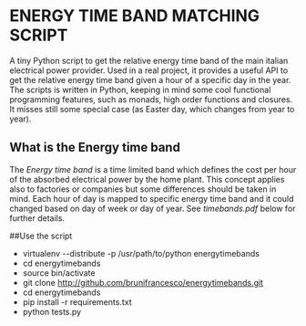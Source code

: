 # ENERGY TIME BAND MATCHING SCRIPT

A tiny Python script to get the relative energy time band of the main italian electrical power provider. Used in a real project, 
it provides a useful API to get the relative energy time band given a hour of a specific day in the year.
The scripts is written in Python, keeping in mind some cool functional programming features, such as monads, high order functions and closures. 
It misses still some special case (as Easter day, which changes from year to year). 

## What is the Energy time band
The *Energy time band* is a time limited band which defines the cost per hour of the absorbed electrical power by the home plant. 
This concept applies also to factories or companies but some differences should be taken in mind.
Each hour of day is mapped to specific energy time band and it could changed based on day of week or day of year.
See *timebands.pdf* below for further details.

##Use the script

- virtualenv --distribute -p /usr/path/to/python energytimebands
- cd energytimebands
- source bin/activate
- git clone http://github.com/brunifrancesco/energytimebands.git
- cd energytimebands
- pip install -r requirements.txt
- python tests.py
